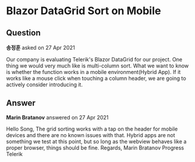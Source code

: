 # Blazor DataGrid Sort on Mobile

## Question

**송정훈** asked on 27 Apr 2021

Our company is evaluating Telerik's Blazor DataGrid for our project. One thing we would very much like is multi-column sort. What we want to know is whether the function works in a mobile environment(Hybrid App). If it works like a mouse click when touching a column header, we are going to actively consider introducing it.

## Answer

**Marin Bratanov** answered on 27 Apr 2021

Hello Song, The grid sorting works with a tap on the header for mobile devices and there are no known issues with that. Hybrid apps are not something we test at this point, but so long as the webview behaves like a proper browser, things should be fine. Regards, Marin Bratanov Progress Telerik
